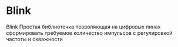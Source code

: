 # Blink
Blink
Простая библиотечка позволяющая на цифровых пинах сформировать требуемое количество импульсов с регулировкой частоты и скважности
